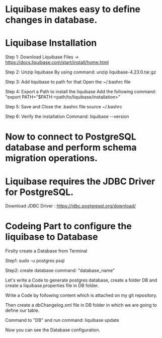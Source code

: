 # Liquibase makes easy to define changes in database.

# Liquibase Installation 
Step 1: Download Liquibase Files -> https://docs.liquibase.com/start/install/home.html

Step 2: Unzip liquibase 
        By using command: unzip liquibase-4.23.0.tar.gz

Step 3: Add liquibase to path for that
        Open the ~/.bashrc file

Step 4: Export a Path to install the liquibase
Add the following command: "export PATH="$PATH:<path/to/liquibase/installation>"

Step 5: Save and Close the .bashrc file
        source ~/.bashrc

Step 6: Verify the installation
        Command: liquibase --version

# Now to connect to PostgreSQL database and perform schema migration operations.
# Liquibase requires the JDBC Driver for PostgreSQL.

Download JDBC Driver : https://jdbc.postgresql.org/download/

# Codeing Part to configure the liquibase to Database

Firslty create a Database from Terminal

Step1:  sudo -u postgres psql

Step2: create database 
        command: "database_name"

Let's write a Code to generate postgres database, create a folder DB and create a liquibase.properties file in DB folder.

Write a Code by following content which is attached on my git repository.

Then create a dbChangelog.xml file in DB folder in which we are going to define our table.

Command to "DB" and run command: liquibase update

Now you can see the Database configuration.